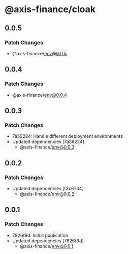 # @axis-finance/cloak

## 0.0.5

### Patch Changes

- @axis-finance/env@0.0.5

## 0.0.4

### Patch Changes

- @axis-finance/env@0.0.4

## 0.0.3

### Patch Changes

- 7a59224: Handle different deployment environments
- Updated dependencies [7a59224]
  - @axis-finance/env@0.0.3

## 0.0.2

### Patch Changes

- Updated dependencies [f3c6734]
  - @axis-finance/env@0.0.2

## 0.0.1

### Patch Changes

- 7826f9d: Initial publication
- Updated dependencies [7826f9d]
  - @axis-finance/env@0.0.1
